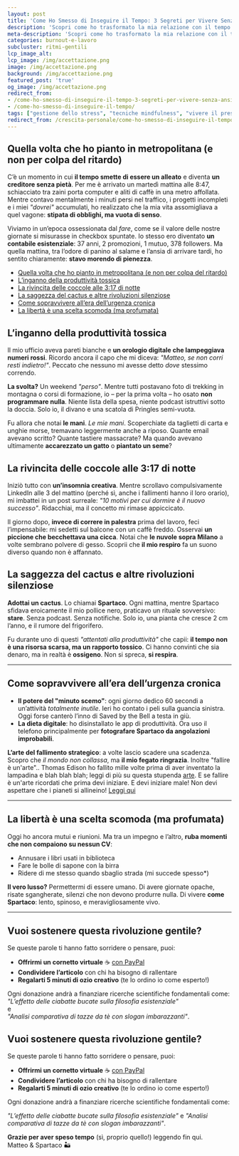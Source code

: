 ```yaml
---
layout: post
title: 'Come Ho Smesso di Inseguire il Tempo: 3 Segreti per Vivere Senza Ansia da Produttività'
description: 'Scopri come ho trasformato la mia relazione con il tempo: dalla crisi in metropolitana alle piccole rivoluzioni quotidiane che combattono il burnout. Strategie pratiche + la storia del mio cactus maestro di vita.'
meta-description: 'Scopri come ho trasformato la mia relazione con il tempo: dalla crisi in metropolitana alle piccole rivoluzioni quotidiane che combattono il burnout. Strategie pratiche + la storia del mio cactus maestro di vita.'
categories: burnout-e-lavoro
subcluster: ritmi-gentili
lcp_image_alt: 
lcp_image: /img/accettazione.png
image: /img/accettazione.png
background: /img/accettazione.png
featured_post: 'true'
og_image: /img/accettazione.png
redirect_from:
- /come-ho-smesso-di-inseguire-il-tempo-3-segreti-per-vivere-senza-ansia-da-produttivita/
- /come-ho-smesso-di-inseguire-il-tempo/
tags: ["gestione dello stress", "tecniche mindfulness", "vivere il presente", "equilibrio vita-lavoro", "ridurre l'ansia", "consapevolezza quotidiana", "cornerstone"]
redirect_from: /crescita-personale/come-ho-smesso-di-inseguire-il-tempo/
---
```

  
## Quella volta che ho pianto in metropolitana (e non per colpa del ritardo)  

C’è un momento in cui **il tempo smette di essere un alleato** e diventa **un creditore senza pietà**. Per me è arrivato un martedì mattina alle 8:47, schiacciato tra zaini porta computer e aliti di caffè in una metro affollata. Mentre contavo mentalmente i minuti persi nel traffico, i progetti incompleti e i miei _"dovrei"_ accumulati, ho realizzato che la mia vita assomigliava a quel vagone: **stipata di obblighi, ma vuota di senso**.  

Viviamo in un’epoca ossessionata dal *fare*, come se il valore delle nostre giornate si misurasse in checkbox spuntate. Io stesso ero diventato **un contabile esistenziale**: 37 anni, 2 promozioni, 1 mutuo, 378 followers. Ma quella mattina, tra l’odore di panino al salame e l’ansia di arrivare tardi, ho sentito chiaramente: **stavo morendo di pienezza**.  

- [Quella volta che ho pianto in metropolitana (e non per colpa del ritardo)](#quella-volta-che-ho-pianto-in-metropolitana-e-non-per-colpa-del-ritardo)
- [L’inganno della produttività tossica](#linganno-della-produttività-tossica)
- [La rivincita delle coccole alle 3:17 di notte](#la-rivincita-delle-coccole-alle-317-di-notte)
- [La saggezza del cactus e altre rivoluzioni silenziose](#la-saggezza-del-cactus-e-altre-rivoluzioni-silenziose)
- [Come sopravvivere all’era dell’urgenza cronica](#come-sopravvivere-allera-dellurgenza-cronica)
- [La libertà è una scelta scomoda (ma profumata)](#la-libertà-è-una-scelta-scomoda-ma-profumata)


## L’inganno della produttività tossica  

Il mio ufficio aveva pareti bianche e **un orologio digitale che lampeggiava numeri rossi**. Ricordo ancora il capo che mi diceva: _"Matteo, se non corri resti indietro!"_. Peccato che nessuno mi avesse detto *dove* stessimo correndo.  

**La svolta?** Un weekend _"perso"_. Mentre tutti postavano foto di trekking in montagna o corsi di formazione, io – per la prima volta – ho osato **non programmare nulla**. Niente lista della spesa, niente podcast istruttivi sotto la doccia. Solo io, il divano e una scatola di Pringles semi-vuota.  

Fu allora che notai **le mani**. *Le mie mani*. Scoperchiate da taglietti di carta e unghie morse, tremavano leggermente anche a riposo. Quante email avevano scritto? Quante tastiere massacrate? Ma quando avevano ultimamente **accarezzato un gatto** o **piantato un seme**?  

## La rivincita delle coccole alle 3:17 di notte  

Iniziò tutto con **un’insomnia creativa**. Mentre scrollavo compulsivamente LinkedIn alle 3 del mattino (perché sì, anche i fallimenti hanno il loro orario), mi imbattei in un post surreale: _"10 motivi per cui dormire è il nuovo successo"_. Ridacchiai, ma il concetto mi rimase appiccicato.  

Il giorno dopo, **invece di correre in palestra** prima del lavoro, feci l’impensabile: mi sedetti sul balcone con un caffè freddo. Osservai **un piccione che becchettava una cicca**. Notai che **le nuvole sopra Milano** a volte sembrano polvere di gesso. Scoprii che **il mio respiro** fa un suono diverso quando non è affannato.  


## La saggezza del cactus e altre rivoluzioni silenziose  

**Adottai un cactus**. Lo chiamai **Spartaco**. Ogni mattina, mentre Spartaco sfidava eroicamente il mio pollice nero, praticavo un rituale sovversivo: **stare**. Senza podcast. Senza notifiche. Solo io, una pianta che cresce 2 cm l’anno, e il rumore del frigorifero.  

Fu durante uno di questi _"attentati alla produttività"_ che capii: **il tempo non è una risorsa scarsa, ma un rapporto tossico**. Ci hanno convinti che sia denaro, ma in realtà è **ossigeno**. Non si spreca, **si respira**.  

---

## Come sopravvivere all’era dell’urgenza cronica  

- **Il potere del "minuto scemo"**: ogni giorno dedico 60 secondi a un’attività *totalmente inutile*. Ieri ho contato i peli sulla guancia sinistra. Oggi forse canterò l’inno di Saved by the Bell a testa in giù.  
- **La dieta digitale**: ho disinstallato le app di produttività. Ora uso il telefono principalmente per **fotografare Spartaco da angolazioni improbabili**.  

**L’arte del fallimento strategico**: a volte lascio scadere una scadenza. Scopro che _il mondo non collassa_, ma **il mio fegato ringrazia**. Inoltre "fallire è un'arte".. Thomas Edison ho fallito mille volte prima di aver inventato la lampadina e blah blah blah; leggi di più su questa stupenda [arte](/crescita-personale-anti-guru/fallimento-arte/). E se fallire è un'arte ricordati che prima devi iniziare. E devi iniziare male! Non devi aspettare che i pianeti si allineino! [Leggi qui](/iniziare-male-migliorare/)

---

## La libertà è una scelta scomoda (ma profumata)  

Oggi ho ancora mutui e riunioni. Ma tra un impegno e l’altro, **ruba momenti che non compaiono su nessun CV**:  

- Annusare i libri usati in biblioteca  
- Fare le bolle di sapone con la birra  
- Ridere di me stesso quando sbaglio strada (mi succede spesso*)  
 

**Il vero lusso?** Permettermi di essere umano. Di avere giornate opache, risate sgangherate, silenzi che non devono produrre nulla. Di vivere **come Spartaco**: lento, spinoso, e meravigliosamente vivo.  

---

<h2>Vuoi sostenere questa rivoluzione gentile?</h2>  

Se queste parole ti hanno fatto sorridere o pensare, puoi:  
- **Offrirmi un cornetto virtuale** ☕ [con PayPal](https://www.paypal.me/pythonmat)  
- **Condividere l’articolo** con chi ha bisogno di rallentare  
- **Regalarti 5 minuti di ozio creativo** (te lo ordino io come esperto!)  

Ogni donazione andrà a finanziare ricerche scientifiche fondamentali come:  
*"L’effetto delle ciabatte bucate sulla filosofia esistenziale"*  
e  
*"Analisi comparativa di tazze da tè con slogan imbarazzanti"*.  
## Vuoi sostenere questa rivoluzione gentile?

Se queste parole ti hanno fatto sorridere o pensare, puoi:

- **Offrirmi un cornetto virtuale** ☕ [con PayPal](https://www.paypal.me/pythonmat)
- **Condividere l’articolo** con chi ha bisogno di rallentare
- **Regalarti 5 minuti di ozio creativo** (te lo ordino io come esperto!)

Ogni donazione andrà a finanziare ricerche scientifiche fondamentali come:

_"L’effetto delle ciabatte bucate sulla filosofia esistenziale"_
e
_"Analisi comparativa di tazze da tè con slogan imbarazzanti"_.

**Grazie per aver speso tempo** (sì, proprio quello!) leggendo fin qui.  
Matteo & Spartaco 🏜️  